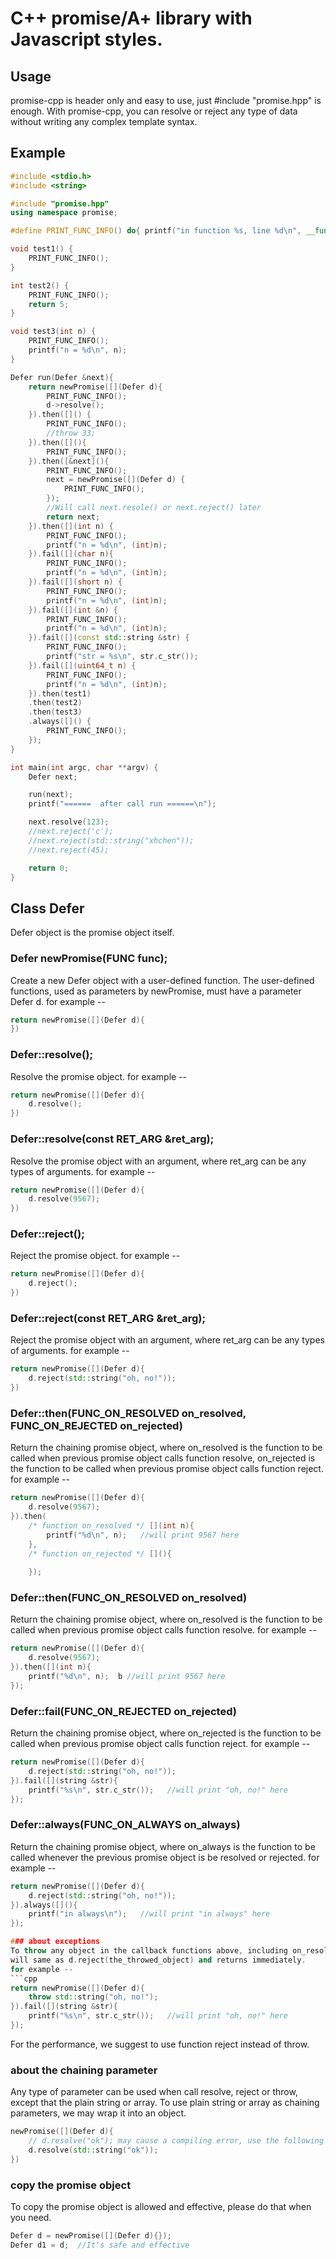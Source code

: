 # C++ promise/A+ library with Javascript styles.

## Usage
   promise-cpp is header only and easy to use, just #include "promise.hpp" is enough.
   With promise-cpp, you can resolve or reject any type of data without writing any complex template syntax.

## Example
```cpp
#include <stdio.h>
#include <string>

#include "promise.hpp"
using namespace promise;

#define PRINT_FUNC_INFO() do{ printf("in function %s, line %d\n", __func__, __LINE__); } while(0)

void test1() {
    PRINT_FUNC_INFO();
}

int test2() {
    PRINT_FUNC_INFO();
    return 5;
}

void test3(int n) {
    PRINT_FUNC_INFO();
    printf("n = %d\n", n);
}

Defer run(Defer &next){
    return newPromise([](Defer d){
        PRINT_FUNC_INFO();
        d->resolve();
    }).then([]() {
        PRINT_FUNC_INFO();
        //throw 33;
    }).then([](){
        PRINT_FUNC_INFO();
    }).then([&next](){
        PRINT_FUNC_INFO();
        next = newPromise([](Defer d) {
            PRINT_FUNC_INFO();
        });
        //Will call next.resole() or next.reject() later
        return next;
    }).then([](int n) {
        PRINT_FUNC_INFO();
        printf("n = %d\n", (int)n);
    }).fail([](char n){
        PRINT_FUNC_INFO();
        printf("n = %d\n", (int)n);
    }).fail([](short n) {
        PRINT_FUNC_INFO();
        printf("n = %d\n", (int)n);
    }).fail([](int &n) {
        PRINT_FUNC_INFO();
        printf("n = %d\n", (int)n);
    }).fail([](const std::string &str) {
        PRINT_FUNC_INFO();
        printf("str = %s\n", str.c_str());
    }).fail([](uint64_t n) {
        PRINT_FUNC_INFO();
        printf("n = %d\n", (int)n);
    }).then(test1)
    .then(test2)
    .then(test3)
    .always([]() {
        PRINT_FUNC_INFO();
    });
}

int main(int argc, char **argv) {
    Defer next;

    run(next);
    printf("======  after call run ======\n");

    next.resolve(123);
    //next.reject('c');
    //next.reject(std::string("xhchen"));
    //next.reject(45);

    return 0;
}
```

## Class Defer
Defer object is the promise object itself.

### Defer newPromise(FUNC func);
Create a new Defer object with a user-defined function.
The user-defined functions, used as parameters by newPromise, must have a parameter Defer d. 
for example --
```cpp
return newPromise([](Defer d){
})
```

### Defer::resolve();
Resolve the promise object.
for example --
```cpp
return newPromise([](Defer d){
    d.resolve();
})
```

### Defer::resolve(const RET_ARG &ret_arg);
Resolve the promise object with an argument, where ret_arg can be any types of arguments.
for example --
```cpp
return newPromise([](Defer d){
    d.resolve(9567);
})
```

### Defer::reject();
Reject the promise object.
for example --
```cpp
return newPromise([](Defer d){
    d.reject();
})
```

### Defer::reject(const RET_ARG &ret_arg);
Reject the promise object with an argument, where ret_arg can be any types of arguments.
for example --
```cpp
return newPromise([](Defer d){
    d.reject(std::string("oh, no!"));
})
```

### Defer::then(FUNC_ON_RESOLVED on_resolved, FUNC_ON_REJECTED on_rejected)
Return the chaining promise object, where on_resolved is the function to be called when 
previous promise object calls function resolve, on_rejected is the function to be called
when previous promise object calls function reject.
for example --
```cpp
return newPromise([](Defer d){
    d.resolve(9567);
}).then(
    /* function on_resolved */ [](int n){
        printf("%d\n", n);   //will print 9567 here
    },
    /* function on_rejected */ [](){
         
    });
```

### Defer::then(FUNC_ON_RESOLVED on_resolved)
Return the chaining promise object, where on_resolved is the function to be called when 
previous promise object calls function resolve.
for example --
```cpp
return newPromise([](Defer d){
    d.resolve(9567);
}).then([](int n){
    printf("%d\n", n);  b //will print 9567 here
});
```

### Defer::fail(FUNC_ON_REJECTED on_rejected)
Return the chaining promise object, where on_rejected is the function to be called when
previous promise object calls function reject.
for example --
```cpp
return newPromise([](Defer d){
    d.reject(std::string("oh, no!"));
}).fail([](string &str){
    printf("%s\n", str.c_str());   //will print "oh, no!" here
});
```

### Defer::always(FUNC_ON_ALWAYS on_always)
Return the chaining promise object, where on_always is the function to be called whenever
the previous promise object is be resolved or rejected.
for example --
```cpp
return newPromise([](Defer d){
    d.reject(std::string("oh, no!"));
}).always([](){
    printf("in always\n");   //will print "in always" here
});

### about exceptions
To throw any object in the callback functions above, including on_resolved, on_rejected, on_always, 
will same as d.reject(the_throwed_object) and returns immediately.
for example --
```cpp
return newPromise([](Defer d){
    throw std::string("oh, no!");
}).fail([](string &str){
    printf("%s\n", str.c_str());   //will print "oh, no!" here
});
```
For the performance, we suggest to use function reject instead of throw.

### about the chaining parameter
Any type of parameter can be used when call resolve, reject or throw, except that the plain string or array.
To use plain string or array as chaining parameters, we may wrap it into an object.
```cpp
newPromise([](Defer d){
    // d.resolve("ok"); may cause a compiling error, use the following code instead.
    d.resolve(std::string("ok"));
})
```

### copy the promise object
To copy the promise object is allowed and effective, please do that when you need.
```cpp
Defer d = newPromise([](Defer d){});
Defer d1 = d;  //It's safe and effective
```







